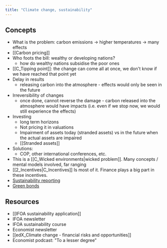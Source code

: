 ```yaml
---
title: "Climate change, sustainability"
---
```


## Concepts
- What is the problem: carbon emissions → higher temperatures → many effects
- [[Carbon pricing]]
- Who foots the bill: wealthy or developing nations?
	- how do wealthy nations subsidise the poor ones 
- [[C_Tipping point]]: the change can come all at once, we don't know if we have reached that point yet
- Delay in results
	- releasing carbon into the atmosphere - effects would only be seen in the future
- Irreversibility of changes 
	- once done, cannot reverse the damage - carbon released into the atmosphere would have impacts (i.e. even if we stop now, we would still experience the effects)
- Investing 
	- long term horizons
	- Not pricing it in valuations
	- Impairment of assets today (stranded assets) vs in the future when the actual assets are impaired 
	- [[Stranded assets]]
- Solutions: 
	- COP, other international conferences, etc. 
- This is a [[C_Wicked environments|wicked problem]]. Many concepts / mental models involved, far ranging 
- [[2_Incentives|C_Incentives]] Is most of it. Finance plays a big part in these incentives. 
- [Sustainability reporting](notes/Sustainability%20reporting.md)
- [Green bonds](Green%20bonds.md)

## Resources
- [[IFOA sustainability application]]
- IFOA newsletter
- IFOA sustainability course 
- Economist newsletter
- [[edX_Climate change - financial risks and opportunities]]
- Economist podcast: "To a lesser degree"

